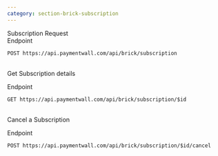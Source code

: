 ```yaml
---
category: section-brick-subscription
---
```

Subscription Request
<br>
Endpoint
```
POST https://api.paymentwall.com/api/brick/subscription
```

<br>
Get Subscription details

Endpoint
```
GET https://api.paymentwall.com/api/brick/subscription/$id
```

<br>
Cancel a Subscription

Endpoint
```
POST https://api.paymentwall.com/api/brick/subscription/$id/cancel
```